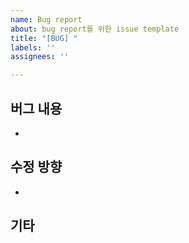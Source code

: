 ```yaml
---
name: Bug report
about: bug report를 위한 issue template
title: "[BUG] "
labels: ''
assignees: ''

---
```


## 버그 내용
- 

## 수정 방향
- 

## 기타
